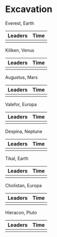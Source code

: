 # Excavation

Everest, Earth

| Leaders | Time |
| :--- | :--- |
|  |  |

Kiliken, Venus

| Leaders | Time |
| :--- | :--- |
|  |  |

Augustus, Mars

| Leaders | Time |
| :--- | :--- |
|  |  |

Valefor, Europa

| Leaders | Time |
| :--- | :--- |
|  |  |

Despina, Neptune

| Leaders | Time |
| :--- | :--- |
|  |  |

Tikal, Earth

| Leaders | Time |
| :--- | :--- |
|  |  |

Cholistan, Europa

| Leaders | Time |
| :--- | :--- |
|  |  |

Hieracon, Pluto

| Leaders | Time |
| :--- | :--- |
|  |  |
